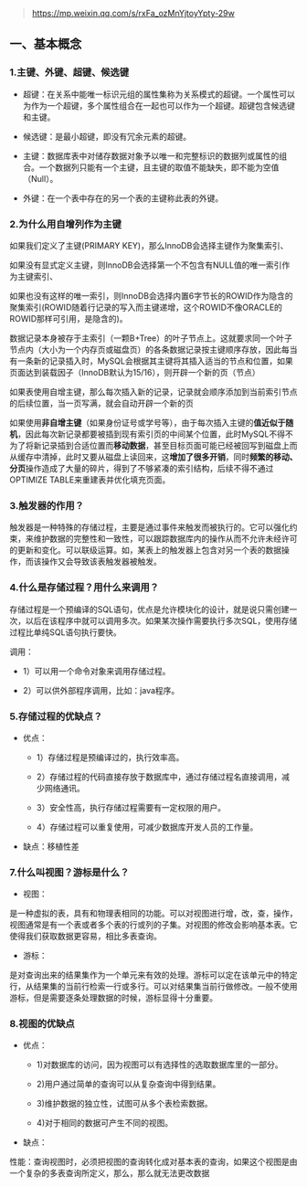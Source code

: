 > https://mp.weixin.qq.com/s/rxFa_ozMnYjtoyYpty-29w

## 一、基本概念

### 1.主键、外键、超键、候选键

- 超键：在关系中能唯一标识元组的属性集称为关系模式的超键。一个属性可以为作为一个超键，多个属性组合在一起也可以作为一个超键。超键包含候选键和主键。

- 候选键：是最小超键，即没有冗余元素的超键。

- 主键：数据库表中对储存数据对象予以唯一和完整标识的数据列或属性的组合。一个数据列只能有一个主键，且主键的取值不能缺失，即不能为空值（Null）。

- 外键：在一个表中存在的另一个表的主键称此表的外键。

### 2.为什么用自增列作为主键

如果我们定义了主键(PRIMARY KEY)，那么InnoDB会选择主键作为聚集索引、

如果没有显式定义主键，则InnoDB会选择第一个不包含有NULL值的唯一索引作为主键索引、

如果也没有这样的唯一索引，则InnoDB会选择内置6字节长的ROWID作为隐含的聚集索引(ROWID随着行记录的写入而主键递增，这个ROWID不像ORACLE的ROWID那样可引用，是隐含的)。

数据记录本身被存于主索引（一颗B+Tree）的叶子节点上。这就要求同一个叶子节点内（大小为一个内存页或磁盘页）的各条数据记录按主键顺序存放，因此每当有一条新的记录插入时，MySQL会根据其主键将其插入适当的节点和位置，如果页面达到装载因子（InnoDB默认为15/16），则开辟一个新的页（节点）

如果表使用自增主键，那么每次插入新的记录，记录就会顺序添加到当前索引节点的后续位置，当一页写满，就会自动开辟一个新的页

如果使用**非自增主键**（如果身份证号或学号等），由于每次插入主键的**值近似于随机**，因此每次新记录都要被插到现有索引页的中间某个位置，此时MySQL不得不为了将新记录插到合适位置而**移动数据**，甚至目标页面可能已经被回写到磁盘上而从缓存中清掉，此时又要从磁盘上读回来，这**增加了很多开销**，同时**频繁的移动、分页**操作造成了大量的碎片，得到了不够紧凑的索引结构，后续不得不通过OPTIMIZE TABLE来重建表并优化填充页面。

### 3.触发器的作用？
触发器是一种特殊的存储过程，主要是通过事件来触发而被执行的。它可以强化约束，来维护数据的完整性和一致性，可以跟踪数据库内的操作从而不允许未经许可的更新和变化。可以联级运算。如，某表上的触发器上包含对另一个表的数据操作，而该操作又会导致该表触发器被触发。

### 4.什么是存储过程？用什么来调用？
存储过程是一个预编译的SQL语句，优点是允许模块化的设计，就是说只需创建一次，以后在该程序中就可以调用多次。如果某次操作需要执行多次SQL，使用存储过程比单纯SQL语句执行要快。

调用：

- 1）可以用一个命令对象来调用存储过程。

- 2）可以供外部程序调用，比如：java程序。

### 5.存储过程的优缺点？
- 优点：

  - 1）存储过程是预编译过的，执行效率高。

  - 2）存储过程的代码直接存放于数据库中，通过存储过程名直接调用，减少网络通讯。

  - 3）安全性高，执行存储过程需要有一定权限的用户。

  - 4）存储过程可以重复使用，可减少数据库开发人员的工作量。

- 缺点：移植性差

### 7.什么叫视图？游标是什么？

- 视图：

是一种虚拟的表，具有和物理表相同的功能。可以对视图进行增，改，查，操作，视图通常是有一个表或者多个表的行或列的子集。对视图的修改会影响基本表。它使得我们获取数据更容易，相比多表查询。

- 游标：

是对查询出来的结果集作为一个单元来有效的处理。游标可以定在该单元中的特定行，从结果集的当前行检索一行或多行。可以对结果集当前行做修改。一般不使用游标，但是需要逐条处理数据的时候，游标显得十分重要。

### 8.视图的优缺点

- 优点：

  - 1)对数据库的访问，因为视图可以有选择性的选取数据库里的一部分。

  - 2)用户通过简单的查询可以从复杂查询中得到结果。

  - 3)维护数据的独立性，试图可从多个表检索数据。

  - 4)对于相同的数据可产生不同的视图。

- 缺点：

性能：查询视图时，必须把视图的查询转化成对基本表的查询，如果这个视图是由一个复杂的多表查询所定义，那么，那么就无法更改数据